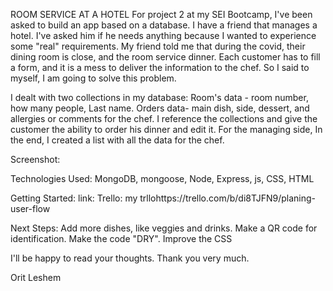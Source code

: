 ROOM SERVICE AT A HOTEL
For project 2 at my  SEI Bootcamp, I've been asked to build an app based on a database.
I have a friend that manages a hotel. I've asked him if he needs anything because I wanted to experience some "real" requirements.
My friend told me that during the covid, their dining room is close, and the room service dinner. Each customer has to fill a form, and it is a mess to deliver the information to the chef.
So I said to myself, I am going to solve this problem.

I dealt with two collections in my database: 
Room's data - room number, how many people, Last name.
Orders data- main dish, side, dessert,  and allergies or comments for the chef.
I reference the collections and give the customer the ability to order his dinner and edit it.
For the managing side, In the end, I created a list with all the data for the chef.


Screenshot:

Technologies Used:
MongoDB, mongoose, Node, Express, js, CSS, HTML

Getting Started:
link:
Trello:  my trllohttps://trello.com/b/di8TJFN9/planing-user-flow

Next Steps:
Add more dishes, like veggies and drinks.
Make a QR code for identification.
Make the code "DRY".
Improve the CSS

 
I'll be happy to read your thoughts. 
Thank you very much.

Orit Leshem
